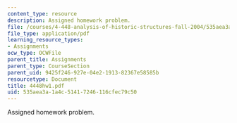 ```yaml
---
content_type: resource
description: Assigned homework problem.
file: /courses/4-448-analysis-of-historic-structures-fall-2004/535aea3a1a4c51417246116cfec79c50_4448hw1.pdf
file_type: application/pdf
learning_resource_types:
- Assignments
ocw_type: OCWFile
parent_title: Assignments
parent_type: CourseSection
parent_uid: 9425f246-927e-04e2-1913-82367e58585b
resourcetype: Document
title: 4448hw1.pdf
uid: 535aea3a-1a4c-5141-7246-116cfec79c50
---
```

Assigned homework problem.

